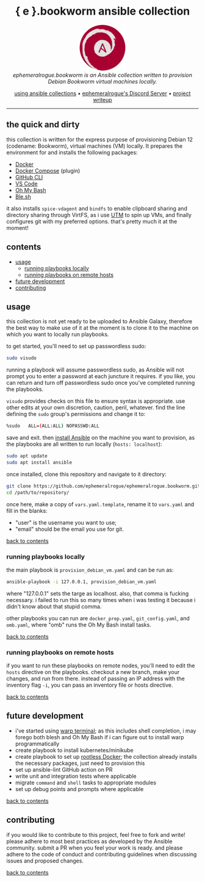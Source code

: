 <h1 align="center">{ e }.bookworm ansible collection</h1>

<p align="center">
  <img src="./assets/e.bookworm-emblem.png" alt="ephemeralrogue.bookworm-emblem" width="120px" height="120px"/>
  <br>
  <i>ephemeralrogue.bookworm is an Ansible collection written to provision
    <br> Debian Bookworm virtual machines locally.</i>
  <br>
</p>

<p align="center">
  <a href="https://docs.ansible.com/ansible/latest/collections_guide/index.html">
  using ansible collections</a>
  •
  <a href="https://discord.gg/nh7mqGEfbw">ephemeralrogue's Discord Server</a>
  •
  <a href="https://blog.ephemeralrogue.xyz/detour-through-ansible#heading-ephemeralroguebookworm">project writeup</a>
  <br>
</p>
<hr>

## the quick and dirty

this collection is written for the express purpose of provisioning Debian 
12 (codename: Bookworm), virtual machines (VM) locally. It prepares the 
environment for and installs the following packages:

- [Docker](https://docs.docker.com/engine/)
- [Docker Compose](https://docs.docker.com/compose/) (plugin)
- [GitHub CLI](https://cli.github.com/)
- [VS Code](https://code.visualstudio.com/)
- [Oh My Bash](https://github.com/ohmybash/oh-my-bash)
- [Ble.sh](https://github.com/akinomyoga/ble.sh)

it also installs `spice-vdagent` and `bindfs` to enable clipboard sharing and 
directory sharing through VirtFS, as i use [UTM](https://getutm.app/) to spin 
up VMs, and finally configures git with my preferred options. that's pretty 
much it at the moment!

<a id="contents"></a>
## contents

- [usage](#usage)
  - [running playbooks locally](#usage_local)
  - [running playbooks on remote hosts](#usage_remote)
- [future development](#future_dev)
- [contributing](#contributing)

<a id="usage"></a>
## usage

this collection is not yet ready to be uploaded to Ansible Galaxy, therefore 
the best way to make use of it at the moment is to clone it to the machine 
on which you want to locally run playbooks.

to get started, you'll need to set up passwordless sudo:
```bash
sudo visudo
```
running a playbook will assume passwordless sudo, as Ansible will not prompt 
you to enter a password at each juncture it requires. if you like, you can 
return and turn off passwordless sudo once you've completed running the 
playbooks.  

`visudo` provides checks on this file to ensure syntax is appropriate. use 
other edits at your own discretion, caution, peril, whatever.
find the line defining the `sudo` group's permissions and change it to:
```bash
%sudo   ALL=(ALL:ALL) NOPASSWD:ALL
```
save and exit. then [install Ansible](https://docs.ansible.com/ansible/latest/installation_guide/index.html) 
on the machine you want to provision, as the playbooks are all written to run
locally (`hosts: localhost`):
```bash
sudo apt update
sudo apt install ansible
```
once installed, clone this repository and navigate to it 
directory:
```bash
git clone https://github.com/ephemeralrogue/ephemeralrogue.bookworm.git
cd /path/to/repository/
```

once here, make a copy of `vars.yaml.template`, rename it to `vars.yaml` and 
fill in the blanks:  
- "user" is the username you want to use;  
- "email" should be the email you use for git.

[back to contents](#contents)

<a id="usage_local"></a>
### running playbooks locally

the main playbook is `provision_debian_vm.yaml` and can be run as:
```bash
ansible-playbook -i 127.0.0.1, provision_debian_vm.yaml
```
where "127.0.0.1" sets the targe as localhost. also, that comma is 
fucking necessary. i failed to run this so many times when i was testing it 
because i didn't know about that stupid comma.

other playbooks you can run are `docker_prep.yaml`, `git_config.yaml`, and 
`omb.yaml`, where "omb" runs the Oh My Bash install tasks.

[back to contents](#contents)

<a id="usage_remote"></a>
### running playbooks on remote hosts

if you want to run these playbooks on remote nodes, you'll need to edit 
the `hosts` directive on the playbooks. checkout a new branch, make your 
changes, and run from there. instead of passing an IP address with the 
inventory flag `-i`, you can pass an inventory file or hosts directive.

[back to contents](#contents)

<a id="future_dev"></a>
## future development

- i've started using [warp terminal](https://www.warp.dev/); as this includes 
  shell completion, i may forego both blesh and Oh My Bash if i can figure out 
  to install warp programmatically
- create playbook to install kubernetes/minikube
- create playbook to set up [rootless Docker](https://docs.docker.com/engine/security/rootless/);
  the collection already installs the necessary packages, just need to 
  provision this
- set up ansible-lint GitHub action on PR
- write unit and integration tests where applicable
- migrate `command` and `shell` tasks to appropriate modules
- set up debug points and prompts where applicable

[back to contents](#contents)

<a id="contributing"></a>
## contributing

if you would like to contribute to this project, feel free to fork and write! 
please adhere to most best practices as developed by the Ansible community. 
submit a PR when you feel your work is ready. and please adhere to the code of 
conduct and contributing guidelines when discussing issues and proposed 
changes.

[back to contents](#contents)